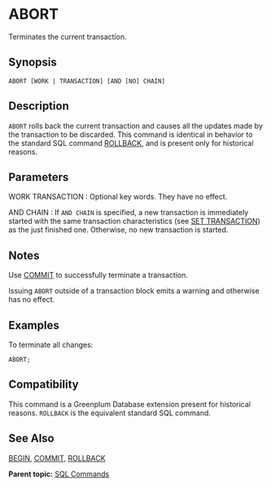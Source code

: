 # ABORT

Terminates the current transaction.

## Synopsis

``` {#sql_command_synopsis}
ABORT [WORK | TRANSACTION] [AND [NO] CHAIN]
```

## Description

`ABORT` rolls back the current transaction and causes all the updates made by the transaction to be discarded. This command is identical in behavior to the standard SQL command [ROLLBACK](ROLLBACK.html), and is present only for historical reasons.

## Parameters

WORK
TRANSACTION
:   Optional key words. They have no effect.

AND CHAIN
:   If `AND CHAIN` is specified, a new transaction is immediately started with the same transaction characteristics (see [SET TRANSACTION](SET_TRANSACTION.html)) as the just finished one. Otherwise, no new transaction is started.

## Notes

Use [COMMIT](COMMIT.html) to successfully terminate a transaction.

Issuing `ABORT` outside of a transaction block emits a warning and otherwise has no effect.

## Examples

To terminate all changes:

```
ABORT;
```

## Compatibility

This command is a Greenplum Database extension present for historical reasons. `ROLLBACK` is the equivalent standard SQL command.

## See Also

[BEGIN](BEGIN.html), [COMMIT](COMMIT.html), [ROLLBACK](ROLLBACK.html)

**Parent topic:** [SQL Commands](../sql_commands/sql_ref.html)

